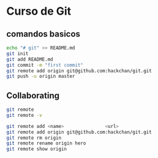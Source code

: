 # Curso de Git

## comandos basicos

```bash
echo "# git" >> README.md
git init
git add README.md
git commit -m "first commit"
git remote add origin git@github.com:hackchan/git.git
git push -u origin master
```

## Collaborating

```bash
git remote
git remote -v

git remote add <name>               <url>
git remote add origin git@github.com:hackchan/git.git
git remote rm origin
git remote rename origin hero
git remote show origin
```

